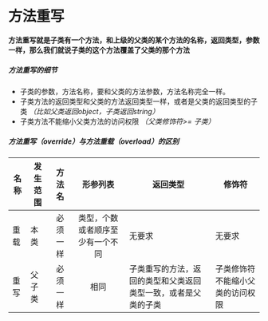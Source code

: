 # 方法重写

**方法重写就是子类有一个方法，和上级的父类的某个方法的名称，返回类型，参数一样，那么我们就说子类的这个方法覆盖了父类的那个方法**



##### 方法重写的细节

- 子类的参数，方法名称，要和父类的方法参数，方法名称完全一样。
- 子类方法的返回类型和父类的方法返回类型一样，或者是父类的返回类型的子类  *（比如父类返回object，子类返回string）*
- 子类方法不能缩小父类方法的访问权限 *（父类修饰符>= 子类）*



##### 方法重写（override）与方法重载（overload）的区别

| 名称 | 发生范围 |  方法名  |             形参列表             | 返回类型                                                     | 修饰符                           |
| ---- | -------- | :------: | :------------------------------: | ------------------------------------------------------------ | -------------------------------- |
| 重载 | 本类     | 必须一样 | 类型，个数或者顺序至少有一个不同 | 无要求                                                       | 无要求                           |
| 重写 | 父子类   | 必须一样 |               相同               | 子类重写的方法，返回的类型和父类返回类型一致，或者是父类的子类 | 子类修饰符不能缩小父类的访问权限 |


